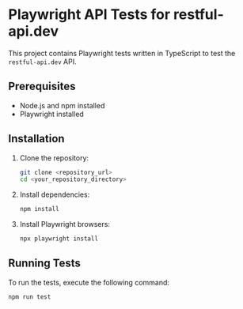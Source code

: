 # Playwright API Tests for restful-api.dev

This project contains Playwright tests written in TypeScript to test the `restful-api.dev` API.

## Prerequisites

-   Node.js and npm installed
-   Playwright installed

## Installation

1.  Clone the repository:

    ```bash
    git clone <repository_url>
    cd <your_repository_directory>

2.  Install dependencies:

    ```bash
    npm install

3.  Install Playwright browsers:

    ```bash
    npx playwright install

## Running Tests

To run the tests, execute the following command:

```bash
npm run test
